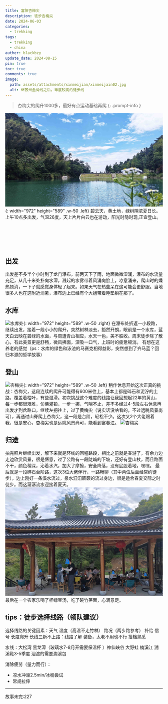 ```yaml
---
title: 富阳杏梅尖
description: 徒步杏梅尖
date: 2024-06-03
categories:
  - trekking
tags:
  - trekking
  - china
auther: blackbzy
update_date: 2024-08-15
pin: true
toc: true
comments: true
image:
  path: assets/attachments/xinmeijian/xinmeijain02.jpg
  alt: 继苏州鱼骨线之后，难度较高的徒步线
---
```


> 杏梅尖的爬升1000多，最好有点运动基础再爬
{: .prompt-info }

![水库处](assets/attachments/xinmeijian/xinmeijain01.jpg){: width="972" height="589" .w-50 .left}
碧云天，黄土地，绿树阴浓夏日长。
上午10点多出发，气温26度，天上片片白云也在游动，阳光时隐时现,正宜登山。<br>
<br>
<br>
<br>
<br>
<br>


## 出发
出发差不多半个小时到了龙门瀑布，前两天下了雨，地面微微湿润，瀑布的水流量充足，从几十米处扑向水潭，溅起的水雾带着风涌向脸上，凉意涌来，爬山时的燥热顿消，一下子就感觉身体轻了起来。如果天气在热些呆在这可能会更舒服。当地很多人也在这附近消暑，瀑布边上已经有个大姐带着睡垫躺在那了。



## 水库
![水库处](assets/attachments/xinmeijian/xinmeijain03.jpg){: width="972" height="589" .w-50 .right}
在瀑布处折返一小段路，继续出发，接着一段小小的爬升，突然树林淡去，豁然开朗，眼前是一个水库，蓝天白云映在碧绿的水面，与周遭青山相应，水天一色，美不胜收。周末徒步除了散心，有此美景更是舒畅，微风拂面，深吸一口气，上班时的疲惫顿消。
有想在这养老的感觉（ps：水库的绿色和泳池的马赛克相得益彰，突然想到了齐马蓝？回归本源的哲学故事）

## 登山
![杏梅尖](assets/attachments/xinmeijian/xinmeijain04.jpg){: width="972" height="589" .w-50 .left}
稍作休息开始这次正真的挑战：杏梅尖，这段连续的爬升可能得有600米往上，基本上都是碎石和泥泞的土路，覆盖着枯叶，有些湿滑。初次挑战这个难度的线路让我回想起22年的黄山，每一步都很艰难，仿佛灌铅，一步一挪，气喘不止，差不多经过4-5段左右休息再出发才到岔路口，继续左拐往上，过了黄梅尖（说实话没啥看的，不过远眺风景尚可），再通过山脊爬上杏梅尖，这一段是台阶，轻松不少。这次又2个大佬跟着我，很是安心，杏梅尖也是远眺风景尚可，能看到富春江。
![杏梅尖](assets/attachments/xinmeijian/xinmeijain05.jpg)

## 归途
拍完照片继续出发，解下来就是环线的回程路段，相比之前就是春游了，有余力边走边欣赏风景，很是惬意，过了公路有一段陡峭的下坡，还好有登山杖，而且路面不干，颜色稍深，沁着水汽，加大了摩擦，安全降落，没有屁股着地，嘿嘿。
最后就是一段碎石台阶路，这次3位大佬伴行，一路畅聊（其中两位后面经常约徒步），边上刚好一条溪水流过，泉水汩汩簌簌的流过身边，很是适合春夏交际之时徒步。而这潺潺流水迎接着夏天。
![最后休息点](assets/attachments/xinmeijian/xinmeijain06.jpg)
最后在一个农家乐喝了杯绿豆汤，吃了碗竹笋面，心满意足。

## tips：徒步选择线路（领队建议）
选择线路的关键因素：天气 温度（高温不走竹林） 路况（两步路参考） 补给 信号 长度爬升
长线三新不上路：线路了解 装备，太老不用也不行 搭档熟悉

水线：大松湾 黑龙潭（玻璃水7-8月开需要保温杯 ）神仙峡谷 大野蛙 楠溪江 
溯溪鞋3-5季度 泅渡的需要溯溪包

消除疲劳（量力而行）：
- 凉水冲澡2.5min/冰桶尝试
- 常规拉伸

---
故事未完:227
